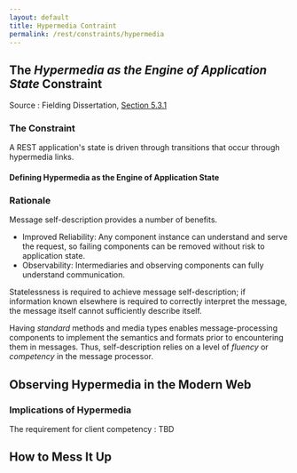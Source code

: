 ```yaml
---
layout: default
title: Hypermedia Contraint
permalink: /rest/constraints/hypermedia
---
```


## The _Hypermedia as the Engine of Application State_ Constraint

Source
: Fielding Dissertation, [Section 5.3.1](https://www.ics.uci.edu/~fielding/pubs/dissertation/rest_arch_style.htm#sec_5_3_1)

### The Constraint

A REST application's state is driven through transitions that occur through hypermedia links.

#### Defining Hypermedia as the Engine of Application State


### Rationale

Message self-description provides a number of
benefits.
- Improved Reliability:  Any component instance
  can understand and serve the request, so
  failing components can be removed without risk
  to application state.
- Observability: Intermediaries and observing
  components can fully understand communication.

Statelessness is required to achieve message
self-description; if information known elsewhere
is required to correctly interpret the message,
the message itself cannot sufficiently describe
itself.

Having _standard_ methods and media
types enables message-processing components to
implement the semantics and formats prior to
encountering them in messages.  Thus,
self-description relies on a level of
_fluency_ or _competency_ in the message
processor.

## Observing Hypermedia in the Modern Web


### Implications of Hypermedia

The requirement for client competency
: TBD


## How to Mess It Up